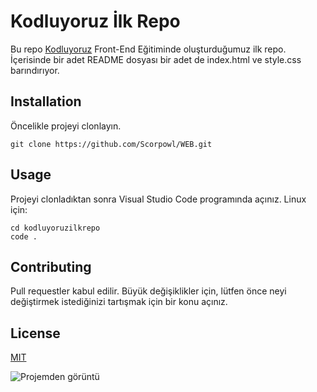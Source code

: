 # Kodluyoruz İlk Repo
Bu repo [Kodluyoruz]() Front-End Eğitiminde oluşturduğumuz ilk repo. İçerisinde bir adet README dosyası bir adet de index.html ve style.css barındırıyor.

## Installation
Öncelikle projeyi clonlayın.
```
git clone https://github.com/Scorpowl/WEB.git 
```

## Usage 
Projeyi clonladıktan sonra Visual Studio Code programında açınız.
Linux için: 
```
cd kodluyoruzilkrepo
code .
```

## Contributing 
Pull requestler kabul edilir. Büyük değişiklikler için, lütfen önce neyi değiştirmek istediğinizi tartışmak için bir konu açınız. 

## License 
[MIT]()

![Projemden görüntü](C:\Users\furka\Desktop\Screenshot_1.png)
